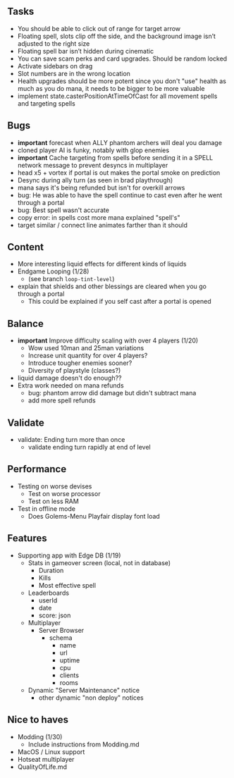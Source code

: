 
## Tasks
- You should be able to click out of range for target arrow
- Floating spell, slots clip off the side, and the background image isn’t adjusted to the right size
- Floating spell bar isn’t hidden during cinematic 
- You can save scam perks and card upgrades. Should be random locked
- Activate sidebars on drag
- Slot numbers are in the wrong location
- Health upgrades should be more potent since you don't "use" health as much as you do mana, it needs to be bigger to be more valuable
- implement state.casterPositionAtTimeOfCast for all movement spells and targeting spells

## Bugs 
- **important** forecast when ALLY phantom archers will deal you damage
- cloned player AI is funky, notably with glop enemies
- **important** Cache targeting from spells before sending it in a SPELL network message to prevent desyncs in multiplayer
- head x5 + vortex if portal is out makes the portal smoke on prediction
- Desync during ally turn (as seen in brad playthrough)
- mana says it's being refunded but isn't for overkill arrows
- bug: He was able to have the spell continue to cast even after he went through a portal
- bug: Best spell wasn't accurate
- copy error: in spells cost more mana explained "spell\'s"
- target similar / connect line animates farther than it should
## Content
- More interesting liquid effects for different kinds of liquids
- Endgame Looping (1/28)
    - (see branch `loop-tint-level`)
- explain that shields and other blessings are cleared when you go through a portal
    - This could be explained if you self cast after a portal is opened

## Balance
- **important** Improve difficulty scaling with over 4 players (1/20)
    - Wow used 10man and 25man variations
    - Increase unit quantity for over 4 players?
    - Introduce tougher enemies sooner?
    - Diversity of playstyle (classes?)
- liquid damage doesn't do enough??
- Extra work needed on mana refunds
    - bug: phantom arrow did damage but didn't subtract mana
    - add more spell refunds


## Validate
- validate: Ending turn more than once
    - validate ending turn rapidly at end of level
## Performance
- Testing on worse devises
    - Test on worse processor
    - Test on less RAM
- Test in offline mode
    - Does Golems-Menu Playfair display font load

## Features
- Supporting app with Edge DB (1/19)
    - Stats in gameover screen (local, not in database)
        - Duration
        - Kills
        - Most effective spell
    - Leaderboards
        - userId
        - date
        - score: json
    - Multiplayer
        - Server Browser
            - schema
                - name
                - url
                - uptime
                - cpu
                - clients
                - rooms
    - Dynamic "Server Maintenance" notice
        - other dynamic "non deploy" notices


## Nice to haves
- Modding (1/30)
    - Include instructions from Modding.md
- MacOS / Linux support
- Hotseat multiplayer
- QualityOfLife.md